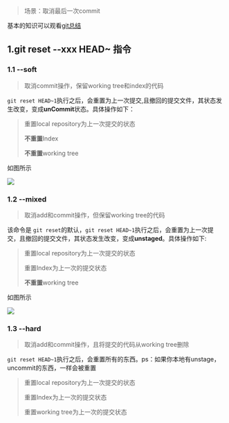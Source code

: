 > 场景：取消最后一次commit

基本的知识可以观看[git总结](https://mervyen.github.io/2020/08/21/git%E6%80%BB%E7%BB%93/)

## 1.git reset --xxx HEAD~ 指令

### 1.1 --soft

> 取消commit操作，保留working tree和index的代码

`git reset HEAD~1`执行之后，会重置为上一次提交,且撤回的提交文件，其状态发生改变，变成**unCommit**状态。具体操作如下：

> 重置local repository为上一次提交的状态
>
> **不重置**Index
>
> **不重置**working tree

如图所示

![](/images/git_reset--soft.png)

### 1.2 --mixed

> 取消add和commit操作，但保留working tree的代码

该命令是 `git reset`的默认，`git reset HEAD~1`执行之后，会重置为上一次提交，且撤回的提交文件，其状态发生改变，变成**unstaged**。具体操作如下:

> 重置local repository为上一次提交的状态
>
> 重置Index为上一次的提交状态
>
> **不重置**working tree

如图所示

![](/images/git_reset--mixed.png)

### 1.3 --hard

> 取消add和commit操作，且将提交的代码从working tree删除

`git reset HEAD~1`执行之后，会重置所有的东西。ps：如果你本地有unstage，uncommit的东西，一样会被重置

>
> 重置local repository为上一次提交的状态
>
> 重置Index为上一次的提交状态
>
> 重置working tree为上一次的提交状态
